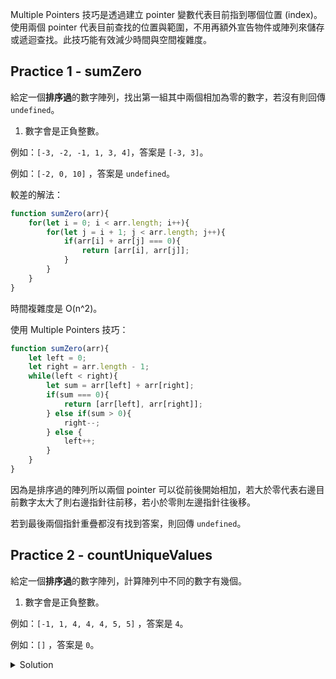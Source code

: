 <!-- Day 05 BO2 - Multiple Pointers -->

Multiple Pointers 技巧是透過建立 pointer 變數代表目前指到哪個位置 (index)。使用兩個 pointer 代表目前查找的位置與範圍，不用再額外宣告物件或陣列來儲存或遞迴查找。此技巧能有效減少時間與空間複雜度。

## Practice 1 - sumZero

給定一個**排序過**的數字陣列，找出第一組其中兩個相加為零的數字，若沒有則回傳 `undefined`。

1. 數字會是正負整數。

例如：`[-3, -2, -1, 1, 3, 4]`，答案是 `[-3, 3]`。

例如：`[-2, 0, 10]` ，答案是 `undefined`。

較差的解法：

```js
function sumZero(arr){
    for(let i = 0; i < arr.length; i++){
        for(let j = i + 1; j < arr.length; j++){
            if(arr[i] + arr[j] === 0){
                return [arr[i], arr[j]];
            }
        }
    }
}
```

時間複雜度是 O(n^2)。

使用 Multiple Pointers 技巧：

```js
function sumZero(arr){
    let left = 0;
    let right = arr.length - 1;
    while(left < right){
        let sum = arr[left] + arr[right];
        if(sum === 0){
            return [arr[left], arr[right]];
        } else if(sum > 0){
            right--;
        } else {
            left++;
        }
    }
}
```

因為是排序過的陣列所以兩個 pointer 可以從前後開始相加，若大於零代表右邊目前數字太大了則右邊指針往前移，若小於零則左邊指針往後移。

若到最後兩個指針重疊都沒有找到答案，則回傳 `undefined`。

## Practice 2 - countUniqueValues

給定一個**排序過**的數字陣列，計算陣列中不同的數字有幾個。

1. 數字會是正負整數。

例如：`[-1, 1, 4, 4, 4, 5, 5]` ，答案是 `4`。

例如：`[]` ，答案是 `0`。

<details>
  <summary>Solution</summary>

  ```js
  function countUniqueValues(arr){
    if(arr.length === 0){
        return 0;
    }
    let i = 0;
    for(let j = 1; j < arr.length; j++){
        if(arr[i] !== arr[j]){
            i++;
            arr[i] = arr[j];
        }
    }
    return i + 1;
  }
  ```

  讓我們依範例題目 `[-1, 1, 4, 4, 4, 5, 5]` 來看：

  | i | j |  |  |  |  |  |
  |---|---|---|---|---|---|---|
  | -1 | 1 | 4 | 4 | 4 | 5 | 5 |

  以上兩個指針數字不同所以 `i` 前進一格，接著把 `i` 指的數字變成 `j` 指的數字， `j` 前進一格，繼續跑迴圈。

  |  | i |  |  |  |  |  |
  |---|---|---|---|---|---|---|
  |  | j |  |  |  |  |  |
  | -1 | 1 | 4 | 4 | 4 | 5 | 5 |

  |  | i | j |  |  |  |  |
  |---|---|---|---|---|---|---|
  | -1 | 1 | 4 | 4 | 4 | 5 | 5 |

  以上兩個指針數字不同所以 `i` 前進一格，接著把 `i` 指的數字變成 `j` 指的數字， `j` 前進一格，繼續跑迴圈。

  |  |  | i |  |  |  |  |
  |---|---|---|---|---|---|---|
  |  |  | j |  |  |  |  |
  | -1 | 1 | 4 | 4 | 4 | 5 | 5 |

  |  |  | i | j |  |  |  |
  |---|---|---|---|---|---|---|
  | -1 | 1 | 4 | 4 | 4 | 5 | 5 |

  以上兩個指針數字**一樣**， `j` 前進一格，繼續跑迴圈。

  |  |  | i |  | j |  |  |
  |---|---|---|---|---|---|---|
  | -1 | 1 | 4 | 4 | 4 | 5 | 5 |

  以上兩個指針數字**一樣**， `j` 前進一格，繼續跑迴圈。

  |  |  | i |  |  | j |  |
  |---|---|---|---|---|---|---|
  | -1 | 1 | 4 | 4 | 4 | 5 | 5 |

  以上兩個指針數字不同所以 `i` 前進一格，接著把 `i` 指的數字變成 `j` 指的數字， `j` 前進一格，繼續跑迴圈。

  |  |  |  | i |  | j |  |
  |---|---|---|---|---|---|---|
  | -1 | 1 | 4 | **5** | 4 | 5 | 5 |

  |  |  |  | i |  |  | j |
  |---|---|---|---|---|---|---|
  | -1 | 1 | 4 | **5** | 4 | 5 | 5 |

  以上兩個指針數字**一樣**， `j` 前進一格，但 `j` 沒辦法再前進了，迴圈結束。

  |  |  |  | i |  |  | j |
  |---|---|---|---|---|---|---|
  | -1 | 1 | 4 | **5** | 4 | 5 | 5 |

  上述迴圈跑完可以發現從頭到 `i` 所指的位置數字都是整理成不重複的，所以最終回傳 `i + 1` 就是實際陣列內不同的數字個數囉。
</details>
